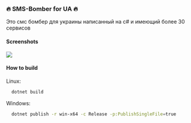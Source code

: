 ### 🔥 SMS-Bomber for UA 🔥
Это смс бомбер для украины написанный на c# и имеющий более 30 сервисов

#### Screenshots
![](https://media.discordapp.net/attachments/1194221664339234816/1197599026762223636/507ebb764a8fbb9c.png?ex=65bbda02&is=65a96502&hm=d8edda42b8d9d3a619eced88ebdf201df1965c6a648f1f92003afa871ca78f48&=&format=webp&quality=lossless)

#### How to build
Linux:
```bash
  dotnet build
```

Windows: 
```bash
  dotnet publish -r win-x64 -c Release -p:PublishSingleFile=true
```

